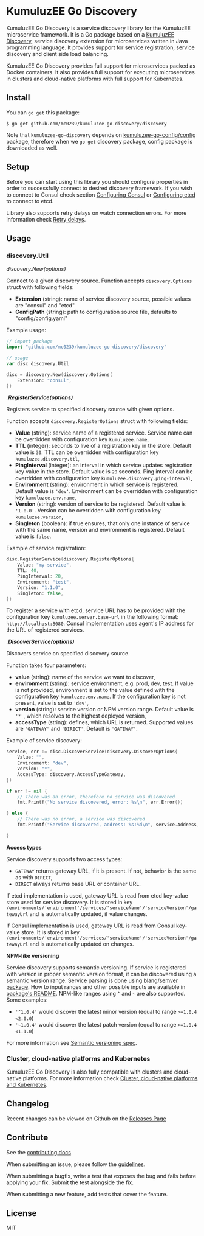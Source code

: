 # KumuluzEE Go Discovery

KumuluzEE Go Discovery is a service discovery library for the KumuluzEE microservice framework. It is a Go package based on a [KumuluzEE Discovery](https://github.com/kumuluz/kumuluzee-discovery), service discovery extension for microservices written in Java programming language. It provides support for service registration, service discovery and client side load balancing.

KumuluzEE Go Discovery provides full support for microservices packed as Docker containers. It also provides full support for executing microservices in clusters and cloud-native platforms with full support for Kubernetes.

## Install

You can `go get` this package:

```
$ go get github.com/mc0239/kumuluzee-go-discovery/discovery
```

Note that `kumuluzee-go-discovery` depends on [kumuluzee-go-config/config](kumuluzee-go-config/config) package, therefore when we `go get` discovery package, config package is downloaded as well.

## Setup

Before you can start using this library you should configure properties in order to successfully connect to desired discovery framework. If you wish to connect to Consul check section [Configuring Consul](https://github.com/kumuluz/kumuluzee-discovery#configuring-consul) or [Configuring etcd](https://github.com/kumuluz/kumuluzee-discovery#configuring-etcd) to connect to etcd.

Library also supports retry delays on watch connection errors. For more information check [Retry delays](https://github.com/kumuluz/kumuluzee-discovery#retry-delays).

## Usage

### discovery.Util

*discovery.New(options)*

Connect to a given discovery source. Function accepts `discovery.Options` struct with following fields:
* **Extension** (string): name of service discovery source, possible values are "consul" and "etcd" 
* **ConfigPath** (string): path to configuration source file, defaults to "config/config.yaml"

Example usage:

```go
// import package
import "github.com/mc0239/kumuluzee-go-discovery/discovery"

// usage
var disc discovery.Util

disc = discovery.New(discovery.Options(
    Extension: "consul",
})
```

***.RegisterService(options)***

Registers service to specified discovery source with given options.

Function accepts `discovery.RegisterOptions` struct with following fields:
* **Value** (string): service name of a registered service. Service name can be overridden with configuration key  `kumuluzee.name`,
* **TTL** (integer): seconds to live of a registration key in the store. Default value is `30`. TTL can be overridden with configuration key `kumuluzee.discovery.ttl`,
* **PingInterval** (integer): an interval in which service updates registration key value in the store. Default value is `20` seconds. Ping interval can be overridden with configuration key  `kumuluzee.discovery.ping-interval`,
* **Environment** (string): environment in which service is registered. Default value is `'dev'`. Environment can be overridden with configuration key  `kumuluzee.env.name`,
* **Version** (string): version of service to be registered. Default value is `'1.0.0'`. Version can be overridden with configuration key  `kumuluzee.version`,
* **Singleton** (boolean): if true ensures, that only one instance of service with the same name, version and environment is registered. Default value is `false`.

Example of service registration:

```go
disc.RegisterService(discovery.RegisterOptions{
    Value: "my-service",
    TTL: 40,
    PingInterval: 20,
    Environment: "test",
    Version: "1.1.0",
    Singleton: false,
})
```

To register a service with etcd, service URL has to be provided with the configuration key `kumuluzee.server.base-url` in the following format: `http://localhost:8080`.
Consul implementation uses agent's IP address for the URL of registered services.

***.DiscoverService(options)***

Discovers service on specified discovery source.

Function takes four parameters:

* **value** (string): name of the service we want to discover,
* **environment** (string): service environment, e.g. prod, dev, test. If value is not provided, environment is set to the value defined with the configuration key  `kumuluzee.env.name`. If the configuration key is not present, value is set to  `'dev'`,
* **version** (string): service version or NPM version range. Default value is `'*'`, which resolves to the highest deployed version,
* **accessType** (string): defines, which URL is returned. Supported values are  `'GATEWAY'`  and  `'DIRECT'`. Default is  `'GATEWAY'`.

Example of service discovery:

```go
service, err := disc.DiscoverService(discovery.DiscoverOptions{
    Value: "",
    Environment: "dev",
    Version: "*",
    AccessType: discovery.AccessTypeGateway,
})

if err != nil {
    // There was an error, therefore no service was discovered
    fmt.Printf("No service discovered, error: %s\n", err.Error())

} else {
    // There was no error, a service was discovered 
    fmt.Printf("Service discovered, address: %s:%d\n", service.Address, service.Port)

}
```

**Access types**

Service discovery supports two access types:

*   `GATEWAY`  returns gateway URL, if it is present. If not, behavior is the same as with  `DIRECT`,
*   `DIRECT`  always returns base URL or container URL.

If etcd implementation is used, gateway URL is read from etcd key-value store used for service discovery. It is stored in key `/environments/'environment'/services/'serviceName'/'serviceVersion'/gatewayUrl` and is automatically updated, if value changes.

If Consul implementation is used, gateway URL is read from Consul key-value store. It is stored in key `/environments/'environment'/services/'serviceName'/'serviceVersion'/gatewayUrl`  and is automatically updated on changes.

**NPM-like versioning**

Service discovery supports semantic versioning. If service is registered with version in proper semantic version format, it can be discovered using a semantic version range. Service parsing is done using [blang/semver package](https://github.com/blang/semver). How to input ranges and other possible inputs are available in [package's README](https://github.com/blang/semver/blob/master/README.md). NPM-like ranges using `^` and `~` are also supported. Some examples:

-   `'^1.0.4'` would discover the latest minor version (equal to range `>=1.0.4 <2.0.0`)
-   `'~1.0.4'` would discover the latest patch version (equal to range `>=1.0.4 <1.1.0`)

For more information see  [Semantic versioning spec](https://semver.org/).

### Cluster, cloud-native platforms and Kubernetes
KumuluzEE Go Discovery is also fully compatible with clusters and cloud-native platforms. For more information check [Cluster, cloud-native platforms and Kubernetes](https://github.com/kumuluz/kumuluzee-discovery#cluster-cloud-native-platforms-and-kubernetes).

## Changelog

Recent changes can be viewed on Github on the  [Releases Page](https://github.com/kumuluz/kumuluzee/releases)

## Contribute

See the  [contributing docs](https://github.com/mc0239/kumuluzee-go-discovery/blob/master/CONTRIBUTING.md)

When submitting an issue, please follow the  [guidelines](https://github.com/mc0239/kumuluzee-go-discovery/blob/master/CONTRIBUTING.md#bugs).

When submitting a bugfix, write a test that exposes the bug and fails before applying your fix. Submit the test alongside the fix.

When submitting a new feature, add tests that cover the feature.

## License

MIT
